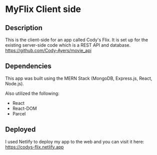# MyFlix Client side

## Description

This is the client-side for an app called Cody's Flix. It is set up for the existing server-side code which is a REST API and database.  
https://github.com/Cody-Ayers/movie_api

## Dependencies

This app was built using the MERN Stack (MongoDB, Express.js, React, Node.js).

Also utilized the following:

- React
- React-DOM
- Parcel

## Deployed

I used Netlify to deploy my app to the web and you can visit it here:
https://codys-flix.netlify.app
